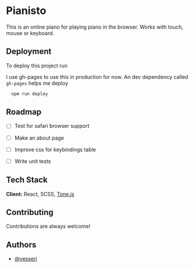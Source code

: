 
# Pianisto

This is an online piano for playing piano in the browser. 
Works with touch, mouse or keyboard.




## Deployment

To deploy this project run

I use gh-pages to use this in production for now. An dev dependency called `gh-pages` helps me deploy

```bash
  npm run deploy
```

  
## Roadmap

- [ ] Test for safari browser support

- [ ] Make an about page

- [ ] Improve css for keybindings table

- [ ] Write unit tests

## Tech Stack

**Client:** React, SCSS, [Tone.js](https://tonejs.github.io/)

  
## Contributing

Contributions are always welcome!



  
## Authors

- [@yesseri](https://www.github.com/yesseri)

  
